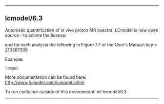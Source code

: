 
----------------------------------
## lcmodel/6.3 ##
Automatic quantification of in vivo proton MR spectra. LCmodel is now open source - to activte the license:


and for each analysis the following in Figure 7.7 of the User's Manual:
  key = 210387309

Example:
```
lcmgui
```

More documentation can be found here: http://www.lcmodel.com/lcmodel.shtml

To run container outside of this environment: ml lcmodel/6.3

----------------------------------
